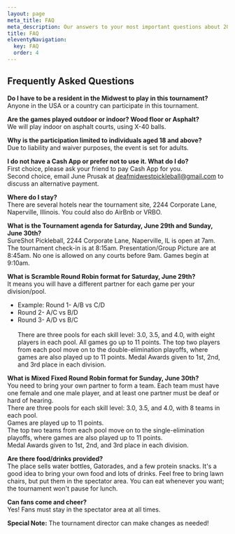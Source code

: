 ```yaml
---
layout: page
meta_title: FAQ
meta_description: Our answers to your most important questions about 2024 Deaf Midwest Pickleball Tournament
title: FAQ
eleventyNavigation:
  key: FAQ
  order: 4
---
```


## Frequently Asked Questions


**Do I have to be a resident in the Midwest to play in this tournament?**<br />Anyone in the USA or a country can participate in this tournament.

**Are the games played outdoor or indoor? Wood floor or Asphalt?**<br />We will play indoor on asphalt courts, using X-40 balls.

**Why is the participation limited to individuals aged 18 and above?**<br />Due to liability and waiver purposes, the event is set for adults.

**I do not have a Cash App or prefer not to use it. What do I do?**<br />First choice, please ask your friend to pay Cash App for you.<br />Second choice, email June Prusak at <a href="mailto:deafmidwestpickleball@gmail.com">deafmidwestpickleball@gmail.com</a> to discuss an alternative payment.

**Where do I stay?**<br />There are several hotels near the tournament site, 2244 Corporate Lane, Naperville, Illinois. You could also do AirBnb or VRBO.

**What is the Tournament agenda for Saturday, June 29th and Sunday, June 30th?**<br />SureShot Pickleball, 2244 Corporate Lane, Naperville, IL is open at 7am. The tournament check-in is at 8:15am. Presentation/Group Picture are at 8:45am. No one is allowed on any courts before 9am. Games begin at 9:10am.

**What is Scramble Round Robin format for Saturday, June 29th?**<br />It means you will have a different partner for each game per your division/pool.<br />
- Example: Round 1-  A/B vs C/D
- Round 2- A/C vs B/D
- Round 3- A/D vs B/C<br /><br />There are three pools for each skill level: 3.0, 3.5, and 4.0, with eight players in each pool. All games go up to 11 points. The top two players from each pool move on to the double-elimination playoffs, where games are also played up to 11 points. Medal Awards given to 1st, 2nd, and 3rd place in each division.

**What is Mixed Fixed Round Robin format for Sunday, June 30th?**<br />You need to bring your own partner to form a team. Each team must have one female and one male player, and at least one partner must be deaf or hard of hearing.<br />There are three pools for each skill level: 3.0, 3.5, and 4.0, with 8 teams in each pool.<br />Games are played up to 11 points.<br />The top two teams from each pool move on to the single-elimination playoffs, where games are also played up to 11 points.<br />Medal Awards given to 1st, 2nd, and 3rd place in each division.

**Are there food/drinks provided?**<br />The place sells water bottles, Gatorades, and a few protein snacks. It's a good idea to bring your own food and lots of drinks. Feel free to bring lawn chairs, but put them in the spectator area. You can eat whenever you want; the tournament won't pause for lunch.

**Can fans come and cheer?**<br />Yes! Fans must stay in the spectator area at all times.

**Special Note:** The tournament director can make changes as needed!